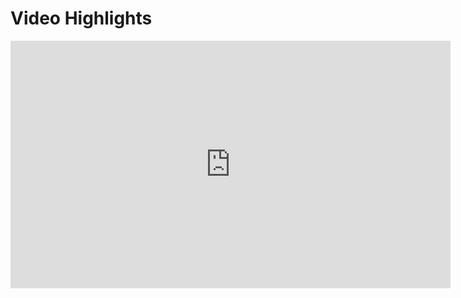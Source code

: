 # Video Highlights

<iframe width="704" height="396" src="https://www.youtube.com/embed/lsGcno54SCo" title="Vision Based Insertion" frameborder="0" allow="accelerometer; autoplay; clipboard-write; encrypted-media; gyroscope; picture-in-picture; web-share" allowfullscreen></iframe> 